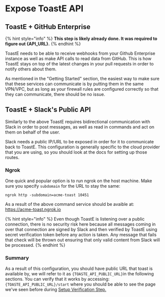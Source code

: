 # Expose ToastE API

## **ToastE + GitHub Enterprise**

{% hint style="info" %}
**This step is likely already done. It was required to figure out {API\_URL}.**
{% endhint %}

ToastE needs to be able to receive webhooks from your Github Enterprise instance as well as make API calls to read data from GitHub. This is how ToastE stays on top of the latest changes in your pull requests in order to notify others about them. 

As mentioned in the "Getting Started" section, the easiest way to make sure that these services can communicate is by putting them in the same VPN/VPC, but as long as your firewall rules are configured correctly so that they can communicate, there should be no issue.

## **ToastE + Slack's Public API**

Similarly to the above ToastE requires bidirectional communication with Slack in order to post messages, as well as read in commands and act on them on behalf of the user.

Slack needs a public IP/URL to be exposed in order for it to communicate back to ToastE. This configuration is generally specific to the cloud provider that you are using, so you should look at the docs for setting up those routes.

### Ngrok

One quick and popular option is to run ngrok on the host machine. Make sure you specify `subdomain` for the URL to stay the same:

```text
ngrok http -subdomain=acme-toast 10451
```

As a result of the above command service should be avaible at:   
https://acme-toast.ngrok.io 

{% hint style="info" %}
Even though ToastE is listening over a public connection, there is no security risk here because all messages coming in over that connection are signed by Slack and then verified by ToastE using secret verification token before any action is taken. Any message that fails that check will be thrown out ensuring that only valid content from Slack will be processed.
{% endhint %}

### Summary

As a result of this configuration, you should have public URL that toast is available by, we will refer to it as `{TOASTE_API_PUBLIC_URL}`in the following sections. You can verify that it works by accessing:  
`{TOASTE_API_PUBLIC_URL}/start` where you should be able to see the page we've seen before during [Setup Verification Step.](https://toast-enterprise.gitbook.io/toaste/enterprise/deploy-toaste/setup-verification)

